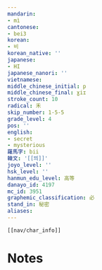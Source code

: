 ```yaml
---
mandarin:
- mì
cantonese:
- bei3
korean:
- 비
korean_native: ''
japanese:
- HI
japanese_nanori: ''
vietnamese:
middle_chinese_initial: p
middle_chinese_final: ɣiɪ
stroke_count: 10
radical: 禾
skip_number: 1-5-5
grade_level: 4
pos: ''
english:
- secret
- mysterious
羅馬字: bii
韓文: '[[븨]]'
joyo_level: ''
hsk_level: ''
hanmun_edu_level: 高等
danayo_id: 4197
mc_id: 3951
graphemic_classification: 必
stand_in: 秘密
aliases:
---
```

```meta-bind-embed
[[nav/char_info]]
```

# Notes
